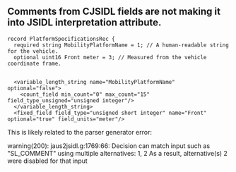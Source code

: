Comments from CJSIDL fields are not making it into JSIDL interpretation attribute.
----------------------------------------------------------------------------------

    record PlatformSpecificationsRec {
      required string MobilityPlatformName = 1; // A human-readable string for the vehicle.
      optional uint16 Front meter = 3; // Measured from the vehicle coordinate frame.


      <variable_length_string name="MobilityPlatformName" optional="false">
        <count_field min_count="0" max_count="15" field_type_unsigned="unsigned integer"/>
      </variable_length_string>
      <fixed_field field_type="unsigned short integer" name="Front" optional="true" field_units="meter"/>

This is likely related to the parser generator error:

warning(200): jaus2jsidl.g:1769:66: Decision can match input such as "SL_COMMENT" using multiple alternatives: 1, 2
As a result, alternative(s) 2 were disabled for that input

